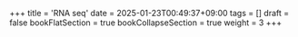 +++
title = 'RNA seq'
date = 2025-01-23T00:49:37+09:00
tags = []
draft = false
bookFlatSection = true
bookCollapseSection = true
weight = 3
+++
